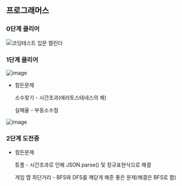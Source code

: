 ## 프로그래머스
### 0단계 클리어
![코딩테스트 입문 캘린더](https://user-images.githubusercontent.com/82068552/228738197-1d85dfa8-b442-4860-b8e8-0579ec321486.png)

### 1단계 클리어
![image](https://user-images.githubusercontent.com/82068552/229720708-6f1ffb20-9fa2-4d52-9238-8382166a29f8.png)
 - 힘든문제

   소수찾기 - 시간초과(에라토스테네스의 체)
  
   실패율 - 부동소수점
  
  ![image](https://user-images.githubusercontent.com/82068552/229716701-6bb1d163-16e2-4f7b-8b47-557be0d2009c.png)
  
### 2단계 도전중
 - 힘든문제

    튜플 - 시간초과로 인해 JSON.parse() 및 정규표현식으로 해결
    
    게임 맵 최단거리 - BFS와 DFS를 꺠닫게 해준 좋은 문제(해결은 BFS로 함)
